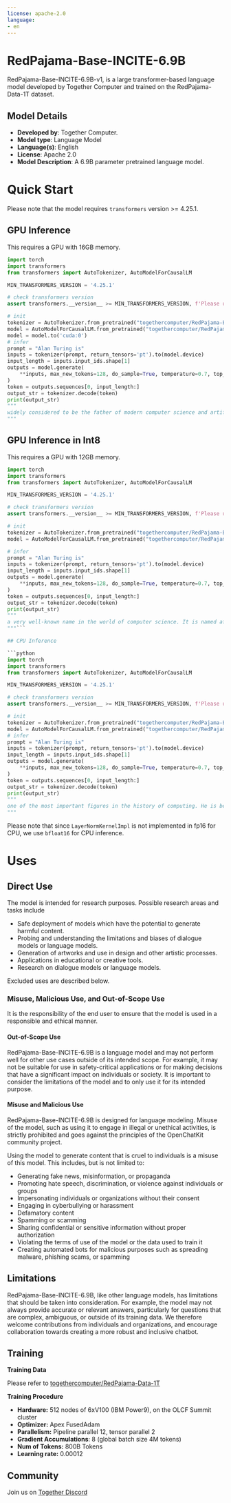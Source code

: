 ```yaml
---
license: apache-2.0
language:
- en
---
```


# RedPajama-Base-INCITE-6.9B

RedPajama-Base-INCITE-6.9B-v1, is a large transformer-based language model developed by Together Computer and trained on the RedPajama-Data-1T dataset.

## Model Details
- **Developed by**: Together Computer.
- **Model type**: Language Model
- **Language(s)**: English
- **License**: Apache 2.0
- **Model Description**: A 6.9B parameter pretrained language model.

# Quick Start

Please note that the model requires `transformers` version >= 4.25.1.

## GPU Inference

This requires a GPU with 16GB memory.

```python
import torch
import transformers
from transformers import AutoTokenizer, AutoModelForCausalLM

MIN_TRANSFORMERS_VERSION = '4.25.1'

# check transformers version
assert transformers.__version__ >= MIN_TRANSFORMERS_VERSION, f'Please upgrade transformers to version {MIN_TRANSFORMERS_VERSION} or higher.'

# init
tokenizer = AutoTokenizer.from_pretrained("togethercomputer/RedPajama-Base-INCITE-6.9B-v1")
model = AutoModelForCausalLM.from_pretrained("togethercomputer/RedPajama-Base-INCITE-6.9B-v1", torch_dtype=torch.float16)
model = model.to('cuda:0')
# infer
prompt = "Alan Turing is"
inputs = tokenizer(prompt, return_tensors='pt').to(model.device)
input_length = inputs.input_ids.shape[1]
outputs = model.generate(
    **inputs, max_new_tokens=128, do_sample=True, temperature=0.7, top_p=0.7, top_k=50, return_dict_in_generate=True
)
token = outputs.sequences[0, input_length:]
output_str = tokenizer.decode(token)
print(output_str)
"""
widely considered to be the father of modern computer science and artificial intelligence. He was a brilliant mathematician and cryptographer, who worked for the British government during World War II. He was instrumental in breaking the German Enigma code, and is credited with helping to shorten the war by two years...
"""
```

## GPU Inference in Int8

This requires a GPU with 12GB memory.

```python
import torch
import transformers
from transformers import AutoTokenizer, AutoModelForCausalLM

MIN_TRANSFORMERS_VERSION = '4.25.1'

# check transformers version
assert transformers.__version__ >= MIN_TRANSFORMERS_VERSION, f'Please upgrade transformers to version {MIN_TRANSFORMERS_VERSION} or higher.'

# init
tokenizer = AutoTokenizer.from_pretrained("togethercomputer/RedPajama-Base-INCITE-6.9B-v1")
model = AutoModelForCausalLM.from_pretrained("togethercomputer/RedPajama-Base-INCITE-6.9B-v1", device_map='auto', torch_dtype=torch.float16, load_in_8bit=True)

# infer
prompt = "Alan Turing is"
inputs = tokenizer(prompt, return_tensors='pt').to(model.device)
input_length = inputs.input_ids.shape[1]
outputs = model.generate(
    **inputs, max_new_tokens=128, do_sample=True, temperature=0.7, top_p=0.7, top_k=50, return_dict_in_generate=True
)
token = outputs.sequences[0, input_length:]
output_str = tokenizer.decode(token)
print(output_str)
"""
a very well-known name in the world of computer science. It is named after the mathematician Alan Turing. He is famous for his work on the Enigma machine, which was used by the Germans during World War II....
"""```

## CPU Inference

```python
import torch
import transformers
from transformers import AutoTokenizer, AutoModelForCausalLM

MIN_TRANSFORMERS_VERSION = '4.25.1'

# check transformers version
assert transformers.__version__ >= MIN_TRANSFORMERS_VERSION, f'Please upgrade transformers to version {MIN_TRANSFORMERS_VERSION} or higher.'

# init
tokenizer = AutoTokenizer.from_pretrained("togethercomputer/RedPajama-Base-INCITE-6.9B-v1")
model = AutoModelForCausalLM.from_pretrained("togethercomputer/RedPajama-Base-INCITE-6.9B-v1", torch_dtype=torch.bfloat16)
# infer
prompt = "Alan Turing is"
inputs = tokenizer(prompt, return_tensors='pt').to(model.device)
input_length = inputs.input_ids.shape[1]
outputs = model.generate(
    **inputs, max_new_tokens=128, do_sample=True, temperature=0.7, top_p=0.7, top_k=50, return_dict_in_generate=True
)
token = outputs.sequences[0, input_length:]
output_str = tokenizer.decode(token)
print(output_str)
"""
one of the most important figures in the history of computing. He is best known for his work on the development of the modern computer and for his code-breaking work during World War II. He was also a brilliant mathematician and philosopher.
"""
```

Please note that since `LayerNormKernelImpl` is not implemented in fp16 for CPU, we use `bfloat16` for CPU inference.

# Uses

## Direct Use 

The model is intended for research purposes. Possible research areas and tasks include

- Safe deployment of models which have the potential to generate harmful content.
- Probing and understanding the limitations and biases of dialogue models or language models.
- Generation of artworks and use in design and other artistic processes.
- Applications in educational or creative tools.
- Research on dialogue models or language models.

Excluded uses are described below.

### Misuse, Malicious Use, and Out-of-Scope Use

It is the responsibility of the end user to ensure that the model is used in a responsible and ethical manner.

#### Out-of-Scope Use

RedPajama-Base-INCITE-6.9B is a language model and may not perform well for other use cases outside of its intended scope. 
For example, it may not be suitable for use in safety-critical applications or for making decisions that have a significant impact on individuals or society. 
It is important to consider the limitations of the model and to only use it for its intended purpose.

#### Misuse and Malicious Use

RedPajama-Base-INCITE-6.9B is designed for language modeling.
Misuse of the model, such as using it to engage in illegal or unethical activities, is strictly prohibited and goes against the principles of the OpenChatKit community project.

Using the model to generate content that is cruel to individuals is a misuse of this model. This includes, but is not limited to:

- Generating fake news, misinformation, or propaganda
- Promoting hate speech, discrimination, or violence against individuals or groups
- Impersonating individuals or organizations without their consent
- Engaging in cyberbullying or harassment
- Defamatory content
- Spamming or scamming
- Sharing confidential or sensitive information without proper authorization
- Violating the terms of use of the model or the data used to train it
- Creating automated bots for malicious purposes such as spreading malware, phishing scams, or spamming

## Limitations

RedPajama-Base-INCITE-6.9B, like other language models, has limitations that should be taken into consideration. 
For example, the model may not always provide accurate or relevant answers, particularly for questions that are complex, ambiguous, or outside of its training data. 
We therefore welcome contributions from individuals and organizations, and encourage collaboration towards creating a more robust and inclusive chatbot.

## Training

**Training Data**

Please refer to [togethercomputer/RedPajama-Data-1T](https://huggingface.co/datasets/togethercomputer/RedPajama-Data-1T)

**Training Procedure**

- **Hardware:** 512 nodes of 6xV100 (IBM Power9), on the OLCF Summit cluster
- **Optimizer:** Apex FusedAdam
- **Parallelism:** Pipeline parallel 12, tensor parallel 2
- **Gradient Accumulations**: 8 (global batch size 4M tokens)
- **Num of Tokens:** 800B Tokens
- **Learning rate:** 0.00012

## Community

Join us on [Together Discord](https://discord.gg/6ZVDU8tTD4)